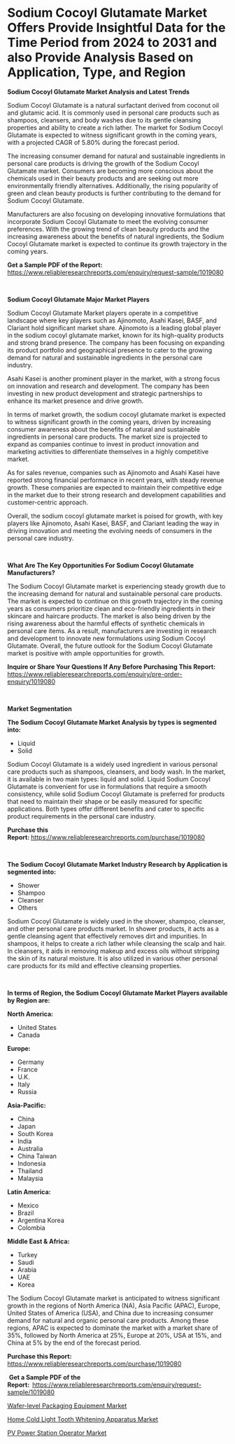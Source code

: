 <p><h1>Sodium Cocoyl Glutamate Market Offers Provide Insightful Data for the Time Period from 2024 to 2031 and also Provide Analysis Based on Application, Type, and Region</h1></p><p><strong>Sodium Cocoyl Glutamate Market Analysis and Latest Trends</strong></p>
<p><p>Sodium Cocoyl Glutamate is a natural surfactant derived from coconut oil and glutamic acid. It is commonly used in personal care products such as shampoos, cleansers, and body washes due to its gentle cleansing properties and ability to create a rich lather. The market for Sodium Cocoyl Glutamate is expected to witness significant growth in the coming years, with a projected CAGR of 5.80% during the forecast period. </p><p>The increasing consumer demand for natural and sustainable ingredients in personal care products is driving the growth of the Sodium Cocoyl Glutamate market. Consumers are becoming more conscious about the chemicals used in their beauty products and are seeking out more environmentally friendly alternatives. Additionally, the rising popularity of green and clean beauty products is further contributing to the demand for Sodium Cocoyl Glutamate.</p><p>Manufacturers are also focusing on developing innovative formulations that incorporate Sodium Cocoyl Glutamate to meet the evolving consumer preferences. With the growing trend of clean beauty products and the increasing awareness about the benefits of natural ingredients, the Sodium Cocoyl Glutamate market is expected to continue its growth trajectory in the coming years.</p></p>
<p><strong>Get a Sample PDF of the Report:&nbsp;</strong> <a href="https://www.reliableresearchreports.com/enquiry/request-sample/1019080">https://www.reliableresearchreports.com/enquiry/request-sample/1019080</a></p>
<p>&nbsp;</p>
<p><strong>Sodium Cocoyl Glutamate Major Market Players</strong></p>
<p><p>Sodium Cocoyl Glutamate Market players operate in a competitive landscape where key players such as Ajinomoto, Asahi Kasei, BASF, and Clariant hold significant market share. Ajinomoto is a leading global player in the sodium cocoyl glutamate market, known for its high-quality products and strong brand presence. The company has been focusing on expanding its product portfolio and geographical presence to cater to the growing demand for natural and sustainable ingredients in the personal care industry. </p><p>Asahi Kasei is another prominent player in the market, with a strong focus on innovation and research and development. The company has been investing in new product development and strategic partnerships to enhance its market presence and drive growth.</p><p>In terms of market growth, the sodium cocoyl glutamate market is expected to witness significant growth in the coming years, driven by increasing consumer awareness about the benefits of natural and sustainable ingredients in personal care products. The market size is projected to expand as companies continue to invest in product innovation and marketing activities to differentiate themselves in a highly competitive market.</p><p>As for sales revenue, companies such as Ajinomoto and Asahi Kasei have reported strong financial performance in recent years, with steady revenue growth. These companies are expected to maintain their competitive edge in the market due to their strong research and development capabilities and customer-centric approach.</p><p>Overall, the sodium cocoyl glutamate market is poised for growth, with key players like Ajinomoto, Asahi Kasei, BASF, and Clariant leading the way in driving innovation and meeting the evolving needs of consumers in the personal care industry.</p></p>
<p>&nbsp;</p>
<p><strong>What Are The Key Opportunities For Sodium Cocoyl Glutamate Manufacturers?</strong></p>
<p><p>The Sodium Cocoyl Glutamate market is experiencing steady growth due to the increasing demand for natural and sustainable personal care products. The market is expected to continue on this growth trajectory in the coming years as consumers prioritize clean and eco-friendly ingredients in their skincare and haircare products. The market is also being driven by the rising awareness about the harmful effects of synthetic chemicals in personal care items. As a result, manufacturers are investing in research and development to innovate new formulations using Sodium Cocoyl Glutamate. Overall, the future outlook for the Sodium Cocoyl Glutamate market is positive with ample opportunities for growth.</p></p>
<p><strong>Inquire or Share Your Questions If Any Before Purchasing This Report:</strong> <a href="https://www.reliableresearchreports.com/enquiry/pre-order-enquiry/1019080">https://www.reliableresearchreports.com/enquiry/pre-order-enquiry/1019080</a></p>
<p>&nbsp;</p>
<p><strong>Market Segmentation</strong></p>
<p><strong>The Sodium Cocoyl Glutamate Market Analysis by types is segmented into:</strong></p>
<p><ul><li>Liquid</li><li>Solid</li></ul></p>
<p><p>Sodium Cocoyl Glutamate is a widely used ingredient in various personal care products such as shampoos, cleansers, and body wash. In the market, it is available in two main types: liquid and solid. Liquid Sodium Cocoyl Glutamate is convenient for use in formulations that require a smooth consistency, while solid Sodium Cocoyl Glutamate is preferred for products that need to maintain their shape or be easily measured for specific applications. Both types offer different benefits and cater to specific product requirements in the personal care industry.</p></p>
<p><strong>Purchase this Report:&nbsp;</strong><a href="https://www.reliableresearchreports.com/purchase/1019080">https://www.reliableresearchreports.com/purchase/1019080</a></p>
<p>&nbsp;</p>
<p><strong>The Sodium Cocoyl Glutamate Market Industry Research by Application is segmented into:</strong></p>
<p><ul><li>Shower</li><li>Shampoo</li><li>Cleanser</li><li>Others</li></ul></p>
<p><p>Sodium Cocoyl Glutamate is widely used in the shower, shampoo, cleanser, and other personal care products market. In shower products, it acts as a gentle cleansing agent that effectively removes dirt and impurities. In shampoos, it helps to create a rich lather while cleansing the scalp and hair. In cleansers, it aids in removing makeup and excess oils without stripping the skin of its natural moisture. It is also utilized in various other personal care products for its mild and effective cleansing properties.</p></p>
<p>&nbsp;</p>
<p><strong>In terms of Region, the Sodium Cocoyl Glutamate Market Players available by Region are:</strong></p>
<p>
    <p> <strong> North America: </strong>
        <ul>
            <li>United States</li>
            <li>Canada</li>
        </ul>
        </p> 
    <p> <strong> Europe: </strong>
        <ul>
            <li>Germany</li>
            <li>France</li>
            <li>U.K.</li>
            <li>Italy</li>
            <li>Russia</li>
        </ul>
        </p> 
    <p> <strong> Asia-Pacific: </strong>
        <ul>
            <li>China</li>
            <li>Japan</li>
            <li>South Korea</li>
            <li>India</li>
            <li>Australia</li>
            <li>China Taiwan</li>
            <li>Indonesia</li>
            <li>Thailand</li>
            <li>Malaysia</li>
        </ul>
        </p> 
    <p> <strong> Latin America: </strong>
        <ul>
            <li>Mexico</li>
            <li>Brazil</li>
            <li>Argentina Korea</li>
            <li>Colombia</li>
        </ul>
        </p> 
    <p> <strong> Middle East & Africa: </strong>
        <ul>
            <li>Turkey</li>
            <li>Saudi</li>
            <li>Arabia</li>
            <li>UAE</li>
            <li>Korea</li>
        </ul>
    </p>
    </p>
<p><p>The Sodium Cocoyl Glutamate market is anticipated to witness significant growth in the regions of North America (NA), Asia Pacific (APAC), Europe, United States of America (USA), and China due to increasing consumer demand for natural and organic personal care products. Among these regions, APAC is expected to dominate the market with a market share of 35%, followed by North America at 25%, Europe at 20%, USA at 15%, and China at 5% by the end of the forecast period.</p></p>
<p><strong>Purchase this Report: </strong><a href="https://www.reliableresearchreports.com/purchase/1019080">https://www.reliableresearchreports.com/purchase/1019080</a></p>
<p>&nbsp;<strong>Get a Sample PDF of the Report:&nbsp;&nbsp;</strong><a href="https://www.reliableresearchreports.com/enquiry/request-sample/1019080">https://www.reliableresearchreports.com/enquiry/request-sample/1019080</a></p>
<p><strong></strong></p>
<p><p><a href="https://view.publitas.com/reportprime-1/wafer-level-packaging-equipment-market-size-global-industry-overview-market-segmentation-and-forecast-2023-to-2030/">Wafer-level Packaging Equipment Market</a></p><p><a href="https://view.publitas.com/reportprime-1/home-cold-light-tooth-whitening-apparatus-market-growth-market-trends-covid-19-impact-and-forecasts-for-period-from-2023-2030/">Home Cold Light Tooth Whitening Apparatus Market</a></p><p><a href="https://view.publitas.com/reportprime-1/pv-power-station-operator-market-research-report-provides-critical-insights-that-can-help-shape-business-development-and-investment-strategies/">PV Power Station Operator Market</a></p></p>